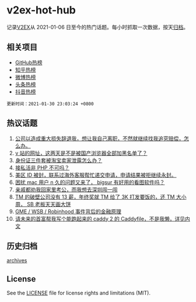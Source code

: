 # v2ex-hot-hub

 记录[V2EX](https://www.v2ex.com/)从 2021-01-06 日至今的热门话题。每小时抓取一次数据，按天[归档](archives)。
 
 ## 相关项目

- [GitHub热榜](https://github.com/lonnyzhang423/github-hot-hub)
- [知乎热榜](https://github.com/lonnyzhang423/zhihu-hot-hub)
- [微博热榜](https://github.com/lonnyzhang423/weibo-hot-hub)
- [头条热榜](https://github.com/lonnyzhang423/toutiao-hot-hub)
- [抖音热榜](https://github.com/lonnyzhang423/douyin-hot-hub)


 `更新时间：2021-01-30 23:03:24 +0800`

## 热议话题

1. [公司以造成重大损失辞退我，想让我自己离职，不然就继续找我追究赔偿，怎么办。](https://www.v2ex.com/t/749825)
1. [v 站的网址，这两天是不是被国产浏览器全部加黑名单了？](https://www.v2ex.com/t/749828)
1. [身份证三件套被淘宝卖家泄露怎么办？](https://www.v2ex.com/t/749777)
1. [接私活非 PHP 不可吗？](https://www.v2ex.com/t/749820)
1. [美区 ID 被封，联系过海外客服帮忙递交申请，申请结果被拒继续永封。](https://www.v2ex.com/t/749778)
1. [困扰 mac 用户 n 久的问题又来了， bigsur 有好用的看图软件吗？](https://www.v2ex.com/t/749799)
1. [亲戚都劝我回家里考公，而我想去深圳闯一闯](https://www.v2ex.com/t/749886)
1. [TM 的破壁公司没有 13 薪，年终奖就 TM 给了 3K 打发要饭的，还 TM 大小周， SB 老板天天画大饼](https://www.v2ex.com/t/749772)
1. [GME / WSB / Robinhood 事件背后的金融原理](https://www.v2ex.com/t/749874)
1. [请未来的首富帮我写个能跑起来的 caddy 2 的 Caddyfile，不是我懒，详见内文](https://www.v2ex.com/t/749758)

## 历史归档

[archives](archives)

## License

See the [LICENSE](LICENSE) file for license rights and limitations (MIT).
